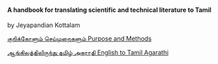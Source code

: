 #### A handbook for translating scientific and technical literature to Tamil

by Jeyapandian Kottalam

[குறிக்கோளும் செய்முறைகளும் Purpose and Methods](Purpose-and-Methods.md)

[ஆங்கிலத்திலிருந்து தமிழ் அகராதி English to Tamil Agarathi](English-Tamil.md)


